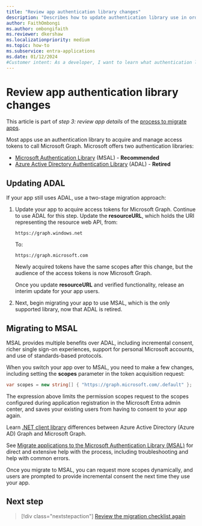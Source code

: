 ```yaml
---
title: "Review app authentication library changes"
description: "Describes how to update authentication library use in order to migrate an app from Azure AD Graph to Microsoft Graph."
author: FaithOmbongi
ms.author: ombongifaith
ms.reviewer: dkershaw
ms.localizationpriority: medium
ms.topic: how-to
ms.subservice: entra-applications
ms.date: 01/12/2024
#Customer intent: As a developer, I want to learn what authentication libraries to use, so that I can update my code accordingly as I migrate my app from Azure AD Graph to Microsoft Graph.
---
```


# Review app authentication library changes

This article is part of *step 3: review app details* of the [process to migrate apps](migrate-azure-ad-graph-planning-checklist.md).

Most apps use an authentication library to acquire and manage access tokens to call Microsoft Graph. Microsoft offers two authentication libraries:

- [Microsoft Authentication Library](/azure/active-directory/develop/reference-v2-libraries) (MSAL) - **Recommended**
- [Azure Active Directory Authentication Library](/azure/active-directory/develop/active-directory-authentication-libraries) (ADAL) - **Retired**

## Updating ADAL

If your app still uses ADAL, use a two-stage migration approach:

1. Update your app to acquire access tokens for Microsoft Graph. Continue to use ADAL for this step. Update the **resourceURL**, which holds the URI representing the resource web API, from:

    `https://graph.windows.net`  

    To:  

    `https://graph.microsoft.com`

    Newly acquired tokens have the same scopes after this change, but the audience of the access tokens is now Microsoft Graph.  

    Once you update **resourceURL** and verified functionality, release an interim update for your app users.

1.  Next, begin migrating your app to use MSAL, which is the only supported library, now that ADAL is retired.

## Migrating to MSAL

MSAL provides multiple benefits over ADAL, including incremental consent, richer single sign-on experiences, support for personal Microsoft accounts, and use of standards-based protocols.  

When you switch your app over to MSAL, you need to make a few changes, including setting the **scopes** parameter in the token acquisition request:

``` csharp
var scopes = new string[] { "https://graph.microsoft.com/.default" };
```

The expression above limits the permission scopes request to the scopes configured during application registration in the Microsoft Entra admin center, and saves your existing users from having to consent to your app again.

Learn [.NET client library](migrate-azure-ad-graph-client-libraries.md) differences between Azure Active Directory (Azure AD) Graph and Microsoft Graph.

See [Migrate applications to the Microsoft Authentication Library (MSAL)](/entra/identity-platform/msal-migration) for direct and extensive help with the process, including troubleshooting and help with common errors.

Once you migrate to MSAL, you can request more scopes dynamically, and users are prompted to provide incremental consent the next time they use your app.

## Next step

> [!div class="nextstepaction"]
> [Review the migration checklist again](migrate-azure-ad-graph-planning-checklist.md)
